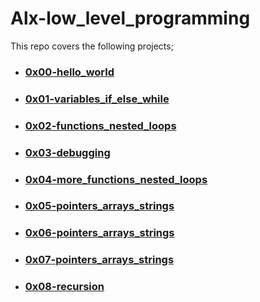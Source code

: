 # Alx-low_level_programming
This repo covers the following projects;

- ### [0x00-hello_world](https://github.com/ginabeki/alx-low_level_programming/tree/master/0x00-hello_world)
- ### [0x01-variables_if_else_while](https://github.com/ginabeki/alx-low_level_programming/tree/master/0x01-variables_if_else_while)
- ### [0x02-functions_nested_loops](https://github.com/ginabeki/alx-low_level_programming/tree/master/0x02-functions_nested_loops)
- ### [0x03-debugging](https://github.com/ginabeki/alx-low_level_programming/tree/master/0x03-debugging)
- ### [0x04-more_functions_nested_loops](https://github.com/ginabeki/alx-low_level_programming/tree/master/0x04-more_functions_nested_loops)
- ### [0x05-pointers_arrays_strings](https://github.com/ginabeki/alx-low_level_programming/tree/master/0x05-pointers_arrays_strings)
- ### [0x06-pointers_arrays_strings](https://github.com/ginabeki/alx-low_level_programming/tree/master/0x06-pointers_arrays_strings)
- ### [0x07-pointers_arrays_strings](https://github.com/ginabeki/alx-low_level_programming/tree/master/0x07-pointers_arrays_strings)
- ### [0x08-recursion](https://github.com/ginabeki/alx-low_level_programming/tree/master/0x08-recursion)
